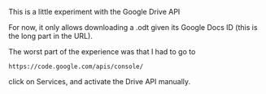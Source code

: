 This is a little experiment with the Google Drive API

For now, it only allows downloading a .odt given its Google Docs ID (this
is the long part in the URL).

The worst part of the experience was that I had to go to

	https://code.google.com/apis/console/

click on Services, and activate the Drive API manually.
